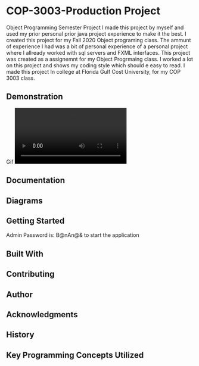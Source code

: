 # COP-3003-Production Project
Object Programming Semester Project
I made this project by myself and used my prior personal prior java project experience to make it the best.
I created this project for my Fall 2020 Object programing class. 
The ammunt of experience I had was a bit of personal experience of a personal project 
where I allready worked with sql servers and FXML interfaces. 
This project was created as a assignemnt for my Object Progrmaing class. 
I worked a lot on this project and shows my coding style which should e easy to read.
I made this project In college at Florida Gulf Cost University, for my COP 3003 class.

## Demonstration
Gif
![alt text](docs/Diagrams/VeneratedWarpedHorseshoecrab-mobile.mp4)

## Documentation

## Diagrams

## Getting Started
Admin Password is: B@nAn@& to start the application

## Built With

## Contributing

## Author

## Acknowledgments

## History


## Key Programming Concepts Utilized
